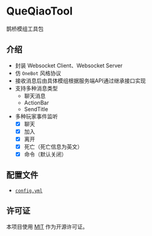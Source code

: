 # QueQiaoTool

鹊桥模组工具包

## 介绍

- 封装 Websocket Client、Websocket Server
- 仿 `OneBot` 风格协议
- 接收消息后由具体模组根据服务端API通过继承接口实现
- 支持多种消息类型
    - 聊天消息
    - ActionBar
    - SendTitle
- 多种玩家事件监听
    - [x] 聊天
    - [x] 加入
    - [x] 离开
    - [x] 死亡（死亡信息为英文）
    - [x] 命令（默认关闭）

## 配置文件

- [`config.yml`](./src/main/resources/config.yml)

## 许可证

本项目使用 [MIT](./LICENSE) 作为开源许可证。

